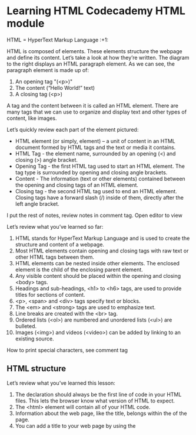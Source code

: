 <h1>Learning HTML Codecademy HTML module</h1>

<p>HTML = HyperText Markup Language :+1: </p>

<body>
   <p> 
     HTML is composed of elements. These elements structure the webpage and define its content. Let’s take a look at how they’re written.
     The diagram to the right displays an HTML paragraph element. As we can see, the paragraph element is made up of:

  <ol>
    <li>An opening tag &quot;(&lt;p&gt;)&quot;</li>
    <li>The content (“Hello World!” text)</li>
    <li>A closing tag (&lt;p&gt;)</li>
  </ol> 
    A tag and the content between it is called an HTML element. There are many tags that we can use to organize and display text and other types of content, like images.
  </p>

<p>Let’s quickly review each part of the element pictured:
<ul>
   <li>HTML element (or simply, element) &ndash; a unit of content in an HTML document formed by HTML tags and the text or media it contains.</li>
   <li>HTML Tag - the element name, surrounded by an opening (&lt;) and closing (&gt;) angle bracket.</li>
   <li>Opening Tag - the first HTML tag used to start an HTML element. The tag type is surrounded by opening and closing angle brackets.</li>
   <li>Content - The information (text or other elements) contained between the opening and closing tags of an HTML element.</li>
   <li>Closing tag - the second HTML tag used to end an HTML element. Closing tags have a forward slash (/) inside of them, directly after the left angle bracket.</li>
</ul>
</p>

   <p> I put the rest of notes, review notes in comment tag. Open editor to view </p>

   <p>Let’s review what you’ve learned so far:
   <ol>
     <li>HTML stands for HyperText Markup Language and is used to create the structure and content of a webpage.</li>
     <li>Most HTML elements contain opening and closing tags with raw text or other HTML tags between them.</li>
     <li>HTML elements can be nested inside other elements. The enclosed element is the child of the enclosing parent element.</li>
     <li>Any visible content should be placed within the opening and closing &lt;body&gt; tags.</li>
     <li>Headings and sub-headings, &lt;h1&gt; to &lt;h6&gt; tags, are used to provide titles for sections of content.</li>
     <li>&lt;p&gt;, &lt;span&gt; and &lt;div&gt; tags specify text or blocks.</li>
     <li>The &lt;em&gt; and &lt;strong&gt; tags are used to emphasize text.</li>
     <li>Line breaks are created with the &lt;br&gt; tag.</li>
     <li>Ordered lists (&lt;ol&gt;) are numbered and unordered lists (&lt;ul&gt;) are bulleted.</li>
     <li>Images (&lt;img&gt;) and videos (&lt;video&gt;) can be added by linking to an existing source.</li>
  </ol>      
  </p>

<p>How to print special characters, see comment tag</p>

<!--
Special characters in HTML, such as '<', '>', '"' and '&' can be printed using the following format:

&name;
where name would be replaced by a character name. The most common would then be

&lt;   =   <    (less than)
&gt;   =   >    (greater than)
&amp;  =   &    (ampersand)
&quot; =   "    (double quote)

So to write <html> you would write in HTML: &lt;html&gt;
-->


<h2>HTML structure</h2> 

<p>Let’s review what you’ve learned this lesson:
  <ol>
     <li>The <!DOCTYPE html> declaration should always be the first line of code in your HTML files. This lets the browser know what version of HTML to expect.</li>
     <li>The &lt;html&gt; element will contain all of your HTML code.</li>
     <li>Information about the web page, like the title, belongs within the <head> of the page.</li>
     <li>You can add a title to your web page by using the <title> element, inside of the head.</li>
     <li>A webpage’s title appears in a browser’s tab.</li>
     <li>Anchor tags (&lt;a&gt;) are used to link to internal pages, external pages or content on the same page.</li>
     <li>You can create sections on a webpage and jump to them using <a> tags and adding ids to the elements you wish to jump to.</li>
     <li>Whitespace between HTML elements helps make code easier to read while not changing how elements appear in the browser.</li>
     <li>Indentation also helps make code easier to read. It makes parent-child relationships visible.</li>
     <li>Comments are written in HTML using the following syntax: &lt;!-- comment --&gt;.</li>
     </ol>
  </p>

<h2>Introduction to Tables</h2>

<p> There are many websites on the Internet that display information like stock prices, sports scores, invoice data, and more. This data is tabular in nature, meaning that a table is often the best way of presenting the data. In this part of the course, we’ll learn how to use the HTML &lt;table&gt; element to present information in a two-dimensional table to the users. </p>

<p> Let’s get started! </p>

<div id="table">
<table>
  <tr> <!-- Row 1 -->
    <th></th>
    <th>Saturday</th>
    <th>Sunday</th>
  </tr>
  <tr> <!-- Row 2 -->
    <th>Morning</th>
    <td rowspan="2">Work</td>
    <td rowspan="3">Relax</td>
  </tr>
  <tr> <!-- Row 3 -->
    <th>Afternoon</th>
  </tr>
  <tr> <!-- Row 4 -->
    <th>Evening</th>
    <td>Dinner</td>
  </tr>
</table>
</div>


<p>Great job! In this lesson, we learned how to create a table, add data to it, and section the table into smaller parts that make it easier to read.</p>

<p>Let’s review what we’ve learned so far: 
  <ol>
     <li>The &lt;table&gt; element creates a table.</li>
     <li>The &lt;tr&gt; element adds rows to a table.</li>
     <li>To add data to a row, you can use the &lt;td&lg; element.</li>
     <li>Table headings clarify the meaning of data. Headings are added with the &lt;th&gt; element.</li>
     <li>Table data can span columns using the colspan attribute.</li>
     <li>Table data can span rows using the rowspan attribute.</li>
     <li>Tables can be split into three main sections: a head, a body, and a footer.</li>
     <li>A table’s head is created with the &lt;thead&gt; element.</li>
     <li>A table’s body is created with the &lt;tbody&gt; element.</li>
     <li>A table’s footer is created with the &lt;tfoot&gt; element.</li>
     <li>All the CSS properties you learned about in this course can be applied to tables and their data.</li>
  </ol>
      
   Congratulations on completing HTML Tables!
</p>


```

<!DOCTYPE html>
<html>
  <head>
    <title>Ship To It - Company Packing List</title>
    <link
      href="https://fonts.googleapis.com/css?family=Lato: 100,300,400,700|Luckiest+Guy|Oxygen:300,400"
      rel="stylesheet"
    />
    <link href="style.css" type="text/css" rel="stylesheet" />
  </head>
  <body>
    <ul class="navigation">
      <li>
        <img
          src="https://content.codecademy.com/courses/web-101/unit-9/htmlcss1-img_logo-shiptoit.png"
          height="20px;"
        />
      </li>
      <li class="active">Action List</li>
      <li>Profiles</li>
      <li>Settings</li>
    </ul>

    <div class="search">Search the table</div>

    <table>
      <thead>
        <tr>
          <th scope="col">Company Name</th>
          <th scope="col">Number of Items to Ship</th>
          <th scope="col">Next Action</th>
        </tr>
      </thead>

      <tbody>
        <tr>
          <td>Adam's Greenworks</td>
          <td>14</td>
          <td>Package Items</td>
        </tr>
        <tr>
          <td>Davie's Burgers</td>
          <td>2</td>
          <td>Send Invoice</td>
        </tr>
        <tr>
          <td>Baker's Bike Shop</td>
          <td>3</td>
          <td>Send Invoice</td>
        </tr>
        <tr>
          <td>Miss Sally's Southern</td>
          <td>4</td>
          <td>Ship</td>
        </tr>
        <tr>
          <td>Summit Resort Rentals</td>
          <td>4</td>
          <td>Ship</td>
        </tr>
        <tr>
          <td>Strike Fitness</td>
          <td colspan="2">1</td>
          <td>Enter Order</td>
        </tr>
      </tbody>
      <tfoot>
        <td>Total</td>
        <td>28</td>
      </tfoot>
    </table>
  </body>
</html>


```

> Text that is a quote






<h2>Introduction to HTML Forms</h2>

<p>Forms are a part of everyday life. When we use a physical form in real life, we write down information and give it to someone to process. Think of the times you’ve had to fill out information for various applications like a job, or a bank account, or dropped off a completed suggestion card — each instance is a form!

Just like a physical form, an HTML <form> element is responsible for collecting information to send somewhere else. Every time we browse the internet we come into contact with many forms and we might not even realize it. There’s a good chance that if you’re typing into a text field or providing an input, the field that you’re typing into is part of a <form>!

In this lesson, we’ll go over the structure and syntax of a <form> and the many elements that populate it.</p>


<picture>
  <source media="(prefers-color-scheme: dark)" srcset="https://user-images.githubusercontent.com/25423296/163456776-7f95b81a-f1ed-45f7-b7ab-8fa810d529fa.png">
  <source media="(prefers-color-scheme: light)" srcset="https://user-images.githubusercontent.com/25423296/163456779-a8556205-d0a5-45e2-ac17-42d089e3c3f8.png">
  <img alt="Shows an illustrated sun in light mode and a moon with stars in dark mode." src="https://user-images.githubusercontent.com/25423296/163456779-a8556205-d0a5-45e2-ac17-42d089e3c3f8.png">
</picture>

</body>


